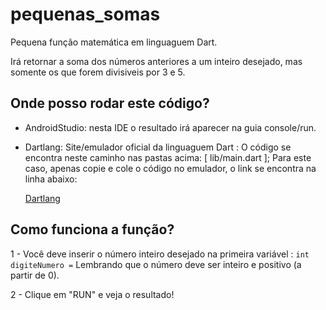 # pequenas_somas

Pequena função matemática em linguaguem Dart.

Irá retornar a soma dos números anteriores a um inteiro desejado, 
mas somente os que forem divisiveis por 3 e 5.

## Onde posso rodar este código?

- AndroidStudio: nesta IDE o resultado irá aparecer na guia console/run.

- Dartlang: Site/emulador oficial da linguaguem Dart :
    O código se encontra neste caminho nas pastas acima: [ lib/main.dart ];
    Para este caso, apenas copie e cole o código no emulador, o link se encontra na linha abaixo: 
    
  [Dartlang](dartpad.dartlang.org)

## Como funciona a função?

1 - Você deve inserir o número inteiro desejado na primeira variável : ``` int digiteNumero = ```
    Lembrando que o número deve ser inteiro e positivo (a partir de 0).

2 - Clique em "RUN" e veja o resultado!
